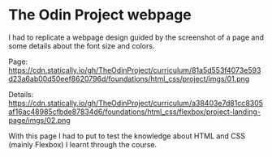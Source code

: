 # The Odin Project webpage

I had to replicate a webpage design guided by the screenshot of a page and some details about the font size and colors.

Page: https://cdn.statically.io/gh/TheOdinProject/curriculum/81a5d553f4073e593d23a6ab00d50eef8620796d/foundations/html_css/project/imgs/01.png

Details: https://cdn.statically.io/gh/TheOdinProject/curriculum/a38403e7d81cc8305af16ac48985cfbde87834d6/foundations/html_css/flexbox/project-landing-page/imgs/02.png

With this page I had to put to test the knowledge about HTML and CSS (mainly Flexbox) I learnt through the course.